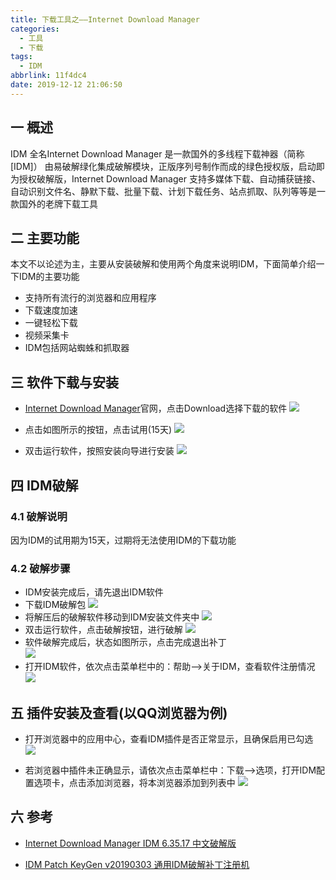 ```yaml
---
title: 下载工具之——Internet Download Manager
categories:
  - 工具
  - 下载
tags:
  - IDM
abbrlink: 11f4dc4
date: 2019-12-12 21:06:50
---
```

## 一 概述

IDM 全名Internet Download Manager  是一款国外的多线程下载神器（简称[IDM]） 由易破解绿化集成破解模块，正版序列号制作而成的绿色授权版，启动即为授权破解版，Internet Download Manager 支持多媒体下载、自动捕获链接、自动识别文件名、静默下载、批量下载、计划下载任务、站点抓取、队列等等是一款国外的老牌下载工具  

<!--more-->

## 二 主要功能

本文不以论述为主，主要从安装破解和使用两个角度来说明IDM，下面简单介绍一下IDM的主要功能  
* 支持所有流行的浏览器和应用程序
* 下载速度加速
* 一键轻松下载
* 视频采集卡
* IDM包括网站蜘蛛和抓取器

## 三 软件下载与安装

* [Internet Download Manager][1]官网，点击Download选择下载的软件
![][2]
* 点击如图所示的按钮，点击试用(15天)
![][3]

* 双击运行软件，按照安装向导进行安装
![][4]

## 四 IDM破解

### 4.1 破解说明

因为IDM的试用期为15天，过期将无法使用IDM的下载功能

### 4.2 破解步骤

* IDM安装完成后，请先退出IDM软件
* 下载IDM破解包
![][5]
* 将解压后的破解软件移动到IDM安装文件夹中 
![][6]
* 双击运行软件，点击破解按钮，进行破解
![][7]
* 软件破解完成后，状态如图所示，点击完成退出补丁  
![][8]
* 打开IDM软件，依次点击菜单栏中的：帮助—>关于IDM，查看软件注册情况
![][9]

## 五 插件安装及查看(以QQ浏览器为例)

* 打开浏览器中的应用中心，查看IDM插件是否正常显示，且确保启用已勾选  
![][10]

* 若浏览器中插件未正确显示，请依次点击菜单栏中：下载—>选项，打开IDM配置选项卡，点击添加浏览器，将本浏览器添加到列表中
![][11]

## 六 参考 

* [Internet Download Manager IDM 6.35.17 中文破解版](http://www.ypojie.com/1212.html)

* [IDM Patch KeyGen v20190303 通用IDM破解补丁注册机](http://www.ypojie.com/7212.html)




[1]:http://www.internetdownloadmanager.com/
[2]:https://fastly.jsdelivr.net/gh/PGzxc/CDN@master/blog-image/idm-download-home-page.png
[3]:https://fastly.jsdelivr.net/gh/PGzxc/CDN@master/blog-image/idm-download-for-try-download.png
[4]:https://fastly.jsdelivr.net/gh/PGzxc/CDN@master/blog-image/idm-install-guide-instration.png
[5]:https://fastly.jsdelivr.net/gh/PGzxc/CDN@master/blog-image/imd-crack-software.png
[6]:https://fastly.jsdelivr.net/gh/PGzxc/CDN@master/blog-image/idm-crack-move-to-install-file.png
[7]:https://fastly.jsdelivr.net/gh/PGzxc/CDN@master/blog-image/idm-crash-file-enable.png
[8]:https://fastly.jsdelivr.net/gh/PGzxc/CDN@master/blog-image/idm-crack-enable-finished.png
[9]:https://fastly.jsdelivr.net/gh/PGzxc/CDN@master/blog-image/idm-licence-finished.png
[10]:https://fastly.jsdelivr.net/gh/PGzxc/CDN@master/blog-image/idm-brower-iscorrect.png
[11]:https://fastly.jsdelivr.net/gh/PGzxc/CDN@master/blog-image/idm-brower-add-new.png